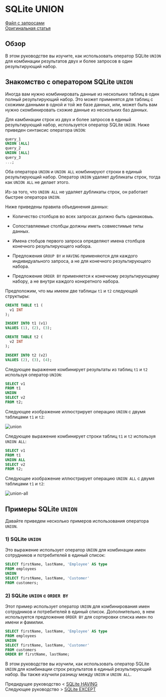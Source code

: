 # SQLite UNION ######################

[Файл с запросами][querys]   
[Оригинальная статья][origin]

[querys]: ./querys.sql
[origin]: https://www.sqlitetutorial.net/sqlite-union/

## Обзор ##############################

В этом руководстве вы изучите, как использовать оператор SQLite `UNION` для комбинации результатов двух и более запросов в один результирующий набор.

## Знакомство с оператором SQLite `UNION`

Иногда вам нужно комбинировать данные из нескольких таблиц в один полный результирующий набор. Это может применятся для таблиц с схожими данными в одной и той же базе данных, или, может быть вам нужно скомбинировать схожие данные из нескольких баз данных.

Для камбинации строк из двух и более запросов в единый результирующий набор, используется оператор SQLite `UNION`. Ниже приведен синтаксис оператора `UNION`:

~~~ SQL ~~~~~~~~~~~~~~~~~~~~~~~~~~~~~~~
query_1
UNION [ALL]
query_2
UNION [ALL]
query_3
...;
~~~~~~~~~~~~~~~~~~~~~~~~~~~~~~~~~~~~~~~

Оба оператора `UNION` и `UNION ALL` комбинируют строки в единый результирующий набор. Оператор `UNION` удаляет дубликаты строк, тогда как `UNION ALL` не делает этого.

Из-за того, что `UNION ALL` не удаляет дубликаты строк, он работает быстрее оператора `UNION`.

Ниже приведены правила объединения данных:

- Количество столбцов во всех запросах должно быть одинаковыь.

- Сопоставляемые столбцы должны иметь совместимые типы данных.

- Имена стобцов первого запроса определяют имена столбцов конечного результирующего набора.

- Предложения `GROUP BY` и `HAVING` применяются для каждого индивидуального запроса, а не для конечного результирующего набора.

- Предложение `ORDER BY` применяется к конечному результирующему набору, а не внутри каждого конкретного набора.

Предположим, что мы имеем две таблицы `t1` и `t2` следующей структыры:

~~~ SQL ~~~~~~~~~~~~~~~~~~~~~~~~~~~~~~~
CREATE TABLE t1 (
  v1 INT
);

INSERT INTO t1 (v1)
VALUES (1), (2), (3);

CREATE TABLE t2 (
  v2 INT
);

INSERT INTO t2 (v2)
VALUES (2), (3), (4);
~~~~~~~~~~~~~~~~~~~~~~~~~~~~~~~~~~~~~~~

Следующее выражение комбинирует результаты из таблиц `t1` и `t2` используя оператор `UNION`:

~~~ SQL ~~~~~~~~~~~~~~~~~~~~~~~~~~~~~~~
SELECT v1
FROM t1
UNION
SELECT v2
FROM t2;
~~~~~~~~~~~~~~~~~~~~~~~~~~~~~~~~~~~~~~~

Следующее изображение иллюстрирует операцию `UNION` с двумя таблицами `t1` и `t2`:

![union][]

Следующее выражение комбинирует строки таблиц `t1` и `t2` используя `UNION ALL`:

~~~ SQL ~~~~~~~~~~~~~~~~~~~~~~~~~~~~~~~
SELECT v1
FROM t1
UNION ALL
SELECT v2
FROM t2;
~~~~~~~~~~~~~~~~~~~~~~~~~~~~~~~~~~~~~~~

Следующее изображение иллюстрирует операцию `UNION ALL` с двумя таблицами `t1` и `t2`:

![union-all][]

## Примеры SQLite `UNION`

Давайте приведем несколько примеров использования оператора `UNION`.

### 1) SQLite `UNION`

Это выражение использует оператор `UNION` для комбинации имен сотрудников и потребителей в единый список:

~~~ SQL ~~~~~~~~~~~~~~~~~~~~~~~~~~~~~~~
SELECT firstName, lastName, 'Employee' AS type
FROM employees
UNION
SELECT firstName, lastName, 'Customer'
FROM customers;
~~~~~~~~~~~~~~~~~~~~~~~~~~~~~~~~~~~~~~~

### 2) SQLite `UNION` с `ORDER BY`

Этот пример использует оператор `UNION` для комбинирования имен сотрудников и потребителей в единый список. Дополнительно, в нем используется предложение `ORDER BY` для сортировки списка имен по имени и фамилии.

~~~ SQL ~~~~~~~~~~~~~~~~~~~~~~~~~~~~~~~
SELECT firstName, lastName, 'Employee' AS type
FROM employees
UNION
SELECT firstName, lastName, 'Customer'
FROM customers
ORDER BY firstName, lastName;
~~~~~~~~~~~~~~~~~~~~~~~~~~~~~~~~~~~~~~~

В этом руководстве вы изучили, как использовать оператор SQLite `UNION` для комбинации строк результатов в единый результирующий набор. Вы также изучили разницу между `UNION` и `UNION ALL`.

Предидущее руководство < [SQLite HAVING][prev]  
Следующее руководство > [SQLite EXCEPT][next]

[prev]: ../18_Having/translate.md
[next]: ../20_Except/translate.md

[union]: ./SQLite-UNION.png
[union-all]: ./SQLite-UNION-ALL.png